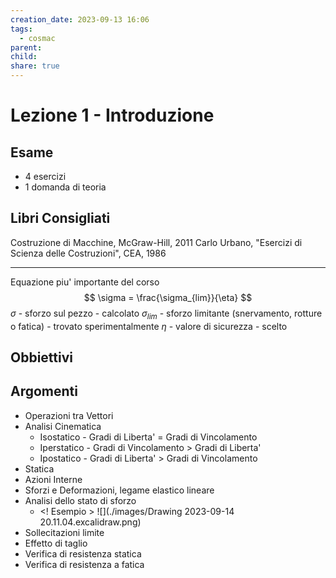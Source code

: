```yaml
---
creation_date: 2023-09-13 16:06
tags:
  - cosmac
parent: 
child: 
share: true
---
```


# Lezione 1 - Introduzione

## Esame

- 4 esercizi
- 1 domanda di teoria

## Libri Consigliati

Costruzione di Macchine, McGraw-Hill, 2011
Carlo Urbano, "Esercizi di Scienza delle Costruzioni", CEA, 1986

---
Equazione piu' importante del corso
$$
\sigma = \frac{\sigma_{lim}}{\eta}
$$
$\sigma$ - sforzo sul pezzo - calcolato
$\sigma_{lim}$ - sforzo limitante (snervamento, rotture o fatica) - trovato sperimentalmente
$\eta$ - valore di sicurezza - scelto 
## Obbiettivi
## Argomenti

- Operazioni tra Vettori
- Analisi Cinematica
	- Isostatico - Gradi di Liberta' = Gradi di Vincolamento
	- Iperstatico - Gradi di Vincolamento > Gradi di Liberta'
	- Ipostatico - Gradi di Liberta' > Gradi di Vincolamento
- Statica
- Azioni Interne
- Sforzi e Deformazioni, legame elastico lineare
- Analisi dello stato di sforzo
	- <! Esempio >
		![](./images/Drawing 2023-09-14 20.11.04.excalidraw.png)
- Sollecitazioni limite
- Effetto di taglio
- Verifica di resistenza statica
- Verifica di resistenza a fatica